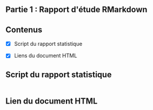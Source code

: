 ## Partie 1 : Rapport d'étude RMarkdown

## Contenus

- [x] Script du rapport statistique
- [x] Liens du document HTML


##  Script du rapport statistique
```r
```
## Lien du document HTML 
